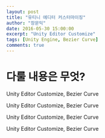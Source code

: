 ```yaml
---
layout: post
title: "유티니 에디터 커스터마이징"
author: "장문익"
date: 2016-05-30 15:00:00
excerpt: "Unity Editor Customize"
tags: [Unity Engine, Bezier Curve]
comments: true
---
```


# 다룰 내용은 무엇?

Unity Editor Customize, Bezier Curve

Unity Editor Customize, Bezier Curve



Unity Editor Customize, Bezier Curve









Unity Editor Customize, Bezier Curve

